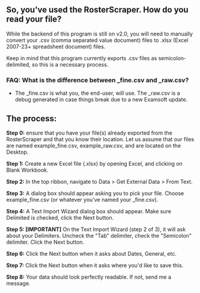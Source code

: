 ## So, you've used the RosterScraper. **How do you read your file?**

While the backend of this program is still on v2.0, you will need to manually convert your .csv (comma separated value document) files to .xlsx (Excel 2007-23+ spreadsheet document) files. 

Keep in mind that this program currently exports .csv files as semicolon-delimited, so this is a necessary process.

### **FAQ: What is the difference between _fine.csv and _raw.csv?**
- The _fine.csv is what you, the end-user, will use. The _raw.csv is a debug generated in case things break due to a new Examsoft update.

## The process:
  
**Step 0:** ensure that you have your file(s) already exported from the RosterScraper and that you know their location. Let us assume that our files are named example_fine.csv, example_raw.csv, and are located on the Desktop.

**Step 1:** Create a new Excel file (.xlsx) by opening Excel, and clicking on Blank Workbook.

**Step 2:** In the top ribbon, navigate to Data > Get External Data > From Text.

**Step 3:** A dialog box should appear asking you to pick your file. Choose example_fine.csv (or whatever you've named your _fine.csv).

**Step 4:** A Text Import Wizard dialog box should appear. Make sure Delimited is checked, click the Next button.

**Step 5: [IMPORTANT]** On the Text Import Wizard (step 2 of 3), it will ask about your Delimiters. Uncheck the "Tab" delimiter, check the "Semicolon" delimiter. Click the Next button.

**Step 6:** Click the Next button when it asks about Dates, General, etc.

**Step 7:** Click the Next button when it asks where you'd like to save this. 

**Step 8:** Your data should look perfectly readable. If not, send me a message.
